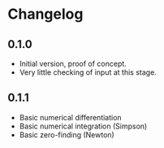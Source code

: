 # Changelog

## 0.1.0

- Initial version, proof of concept.
- Very little checking of input at this stage.

## 0.1.1

- Basic numerical differentiation
- Basic numerical integration (Simpson)
- Basic zero-finding (Newton)
